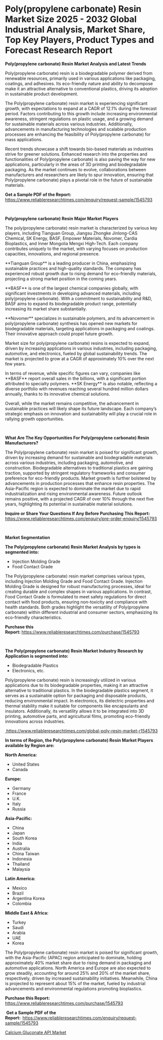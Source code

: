 <p><h1>Poly(propylene carbonate) Resin Market Size 2025 - 2032 Global Industrial Analysis, Market Share, Top Key Players, Product Types and Forecast Research Report</h1></p><p><strong>Poly(propylene carbonate) Resin Market Analysis and Latest Trends</strong></p>
<p><p>Poly(propylene carbonate) resin is a biodegradable polymer derived from renewable resources, primarily used in various applications like packaging, coatings, and adhesives. Its eco-friendly nature and ability to decompose make it an attractive alternative to conventional plastics, driving its adoption in sustainable product development.</p><p>The Poly(propylene carbonate) resin market is experiencing significant growth, with expectations to expand at a CAGR of 12.1% during the forecast period. Factors contributing to this growth include increasing environmental awareness, stringent regulations on plastic usage, and a growing demand for sustainable materials across various industries. Additionally, advancements in manufacturing technologies and scalable production processes are enhancing the feasibility of Poly(propylene carbonate) for mass applications.</p><p>Recent trends showcase a shift towards bio-based materials as industries strive for greener solutions. Enhanced research into the properties and functionalities of Poly(propylene carbonate) is also paving the way for new applications, particularly in the areas of 3D printing and biodegradable packaging. As the market continues to evolve, collaborations between manufacturers and researchers are likely to spur innovation, ensuring that Poly(propylene carbonate) plays a pivotal role in the future of sustainable materials.</p></p>
<p><strong>Get a Sample PDF of the Report:&nbsp;</strong> <a href="https://www.reliableresearchtimes.com/enquiry/request-sample/1545793?utm_campaign=2204&utm_medium=2&utm_source=Github&utm_content=ia&utm_term=01022025&utm_id=polypropylene-carbonate-resin">https://www.reliableresearchtimes.com/enquiry/request-sample/1545793</a></p>
<p>&nbsp;</p>
<p><strong>Poly(propylene carbonate) Resin Major Market Players</strong></p>
<p><p>The poly(propylene carbonate) resin market is characterized by various key players, including Tianguan Group, Jiangsu Zhongke Jinlong-CAS Chemical, SK Energy, BASF, Empower Materials, Novomer, Cardia Bioplastics, and Inner Mongolia Mengxi High-Tech. Each company contributes uniquely to the market, with varying focuses on production capacities, innovations, and regional presence.</p><p>**Tianguan Group** is a leading producer in China, emphasizing sustainable practices and high-quality standards. The company has experienced robust growth due to rising demand for eco-friendly materials, projecting a strong market position in the coming years.</p><p>**BASF** is one of the largest chemical companies globally, with significant investments in developing advanced materials, including poly(propylene carbonate). With a commitment to sustainability and R&D, BASF aims to expand its biodegradable product range, potentially increasing its market share substantially.</p><p>**Novomer** specializes in sustainable polymers, and its advancement in poly(propylene carbonate) synthesis has opened new markets for biodegradable materials, targeting applications in packaging and coatings. Their innovative approach could propel future growth.</p><p>Market size for poly(propylene carbonate) resins is expected to expand, driven by increasing applications in various industries, including packaging, automotive, and electronics, fueled by global sustainability trends. The market is projected to grow at a CAGR of approximately 10% over the next few years.</p><p>In terms of revenue, while specific figures can vary, companies like **BASF** report overall sales in the billions, with a significant portion attributed to specialty polymers. **SK Energy** is also notable, reflecting a diverse portfolio with revenues reaching several hundred million dollars annually, thanks to its innovative chemical solutions.</p><p>Overall, while the market remains competitive, the advancement in sustainable practices will likely shape its future landscape. Each company’s strategic emphasis on innovation and sustainability will play a crucial role in rallying growth opportunities.</p></p>
<p>&nbsp;</p>
<p><strong>What Are The Key Opportunities For Poly(propylene carbonate) Resin Manufacturers?</strong></p>
<p><p>The Poly(propylene carbonate) resin market is poised for significant growth, driven by increasing demand for sustainable and biodegradable materials across various industries, including packaging, automotive, and construction. Biodegradable alternatives to traditional plastics are gaining traction, supported by stringent regulatory frameworks and consumer preference for eco-friendly products. Market growth is further bolstered by advancements in production processes that enhance resin properties. The Asia-Pacific region is expected to dominate the market due to rapid industrialization and rising environmental awareness. Future outlook remains positive, with a projected CAGR of over 10% through the next five years, highlighting its potential in sustainable material solutions.</p></p>
<p><strong>Inquire or Share Your Questions If Any Before Purchasing This Report:</strong> <a href="https://www.reliableresearchtimes.com/enquiry/pre-order-enquiry/1545793?utm_campaign=2204&utm_medium=2&utm_source=Github&utm_content=ia&utm_term=01022025&utm_id=polypropylene-carbonate-resin">https://www.reliableresearchtimes.com/enquiry/pre-order-enquiry/1545793</a></p>
<p>&nbsp;</p>
<p><strong>Market Segmentation</strong></p>
<p><strong>The Poly(propylene carbonate) Resin Market Analysis by types is segmented into:</strong></p>
<p><ul><li>Injection Molding Grade</li><li>Food Contact Grade</li></ul></p>
<p><p>The Poly(propylene carbonate) resin market comprises various types, including Injection Molding Grade and Food Contact Grade. Injection Molding Grade is designed for robust manufacturing processes, ideal for creating durable and complex shapes in various applications. In contrast, Food Contact Grade is formulated to meet safety regulations for direct contact with food products, ensuring non-toxicity and compliance with health standards. Both grades highlight the versatility of Poly(propylene carbonate) within different industrial and consumer sectors, emphasizing its eco-friendly characteristics.</p></p>
<p><strong>Purchase this Report:&nbsp;</strong><a href="https://www.reliableresearchtimes.com/purchase/1545793?utm_campaign=2204&utm_medium=2&utm_source=Github&utm_content=ia&utm_term=01022025&utm_id=polypropylene-carbonate-resin">https://www.reliableresearchtimes.com/purchase/1545793</a></p>
<p>&nbsp;</p>
<p><strong>The Poly(propylene carbonate) Resin Market Industry Research by Application is segmented into:</strong></p>
<p><ul><li>Biodegradable Plastics</li><li>Electronics, etc.</li></ul></p>
<p><p>Poly(propylene carbonate) resin is increasingly utilized in various applications due to its biodegradable properties, making it an attractive alternative to traditional plastics. In the biodegradable plastics segment, it serves as a sustainable option for packaging and disposable products, reducing environmental impact. In electronics, its dielectric properties and thermal stability make it suitable for components like encapsulants and insulators. Additionally, its versatility allows it to be integrated into 3D printing, automotive parts, and agricultural films, promoting eco-friendly innovations across industries.</p></p>
<p><a href="https://www.reliableresearchtimes.com/global-poly-resin-market-r1545793?utm_campaign=2204&utm_medium=2&utm_source=Github&utm_content=ia&utm_term=01022025&utm_id=polypropylene-carbonate-resin">&nbsp;https://www.reliableresearchtimes.com/global-poly-resin-market-r1545793</a></p>
<p><strong>In terms of Region, the Poly(propylene carbonate) Resin Market Players available by Region are:</strong></p>
<p>
    <p> <strong> North America: </strong>
        <ul>
            <li>United States</li>
            <li>Canada</li>
        </ul>
        </p> 
    <p> <strong> Europe: </strong>
        <ul>
            <li>Germany</li>
            <li>France</li>
            <li>U.K.</li>
            <li>Italy</li>
            <li>Russia</li>
        </ul>
        </p> 
    <p> <strong> Asia-Pacific: </strong>
        <ul>
            <li>China</li>
            <li>Japan</li>
            <li>South Korea</li>
            <li>India</li>
            <li>Australia</li>
            <li>China Taiwan</li>
            <li>Indonesia</li>
            <li>Thailand</li>
            <li>Malaysia</li>
        </ul>
        </p> 
    <p> <strong> Latin America: </strong>
        <ul>
            <li>Mexico</li>
            <li>Brazil</li>
            <li>Argentina Korea</li>
            <li>Colombia</li>
        </ul>
        </p> 
    <p> <strong> Middle East & Africa: </strong>
        <ul>
            <li>Turkey</li>
            <li>Saudi</li>
            <li>Arabia</li>
            <li>UAE</li>
            <li>Korea</li>
        </ul>
    </p>
    </p>
<p><p>The Poly(propylene carbonate) resin market is poised for significant growth, with the Asia-Pacific (APAC) region anticipated to dominate, holding approximately 40% market share due to rising demand in packaging and automotive applications. North America and Europe are also expected to grow steadily, accounting for around 25% and 20% of the market share, respectively, driven by increased sustainability initiatives. Meanwhile, China is projected to represent about 15% of the market, fueled by industrial advancements and environmental regulations promoting bioplastics.</p></p>
<p><strong>Purchase this Report: </strong><a href="https://www.reliableresearchtimes.com/purchase/1545793?utm_campaign=2204&utm_medium=2&utm_source=Github&utm_content=ia&utm_term=01022025&utm_id=polypropylene-carbonate-resin">https://www.reliableresearchtimes.com/purchase/1545793</a></p>
<p>&nbsp;<strong>Get a Sample PDF of the Report:&nbsp;&nbsp;</strong><a href="https://www.reliableresearchtimes.com/enquiry/request-sample/1545793?utm_campaign=2204&utm_medium=2&utm_source=Github&utm_content=ia&utm_term=01022025&utm_id=polypropylene-carbonate-resin">https://www.reliableresearchtimes.com/enquiry/request-sample/1545793</a></p>
<p><strong></strong></p>
<p><p><a href="https://github.com/tambraunrue691969/Market-Research-Report-List-1/blob/main/calcium-gluconate-api-market.md?utm_campaign=2204&utm_medium=2&utm_source=Github&utm_content=ia&utm_term=01022025&utm_id=polypropylene-carbonate-resin">Calcium Gluconate API Market</a></p></p>